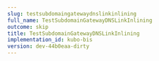 ```yaml
---
slug: testsubdomaingatewaydnslinkinlining
full_name: TestSubdomainGatewayDNSLinkInlining
outcome: skip
title: TestSubdomainGatewayDNSLinkInlining
implementation_id: kubo-bis
version: dev-44b0eaa-dirty
---
```


